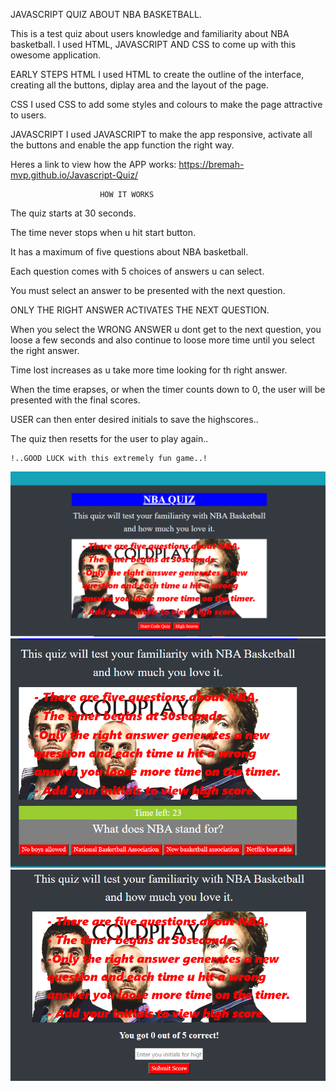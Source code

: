 
JAVASCRIPT QUIZ ABOUT NBA BASKETBALL.

This is a test quiz about users knowledge and familiarity about NBA basketball.
I used HTML, JAVASCRIPT AND CSS to come up with this owesome application.

EARLY STEPS
HTML
I used HTML to create the outline of the interface, creating all the buttons, diplay area and the layout of the page.

CSS
I used CSS to add some styles and colours to make the page attractive to users.

JAVASCRIPT
I used JAVASCRIPT to make the app responsive, activate all the buttons and enable the app function the right way.


Heres a link to view how the APP works: https://bremah-mvp.github.io/Javascript-Quiz/

                        HOW IT WORKS
The quiz starts at 30 seconds.

The time never stops when u hit start button.

It has a maximum of five questions about NBA basketball. 

Each question comes with 5 choices of answers u can select.

You must select an answer to be presented with the next question.

ONLY THE RIGHT ANSWER ACTIVATES THE NEXT QUESTION.

When you select the WRONG ANSWER  u dont get to the next question, you loose a few
seconds and also continue to loose more time until you select the right answer.

Time lost increases as u take more time looking for th right answer.


When the time erapses, or when the timer counts down to 0, the user will be presented with 
the final scores.

USER can then enter desired initials to save the highscores..

The quiz then resetts for the user to play again..


    !..GOOD LUCK with this extremely fun game..!

![image ones](https://github.com/Bremah-mvp/Javascript-Quiz/blob/master/assets/one.png)
![image two](https://github.com/Bremah-mvp/Javascript-Quiz/blob/master/assets/two.png)
![image three](https://github.com/Bremah-mvp/Javascript-Quiz/blob/master/assets/three.png)